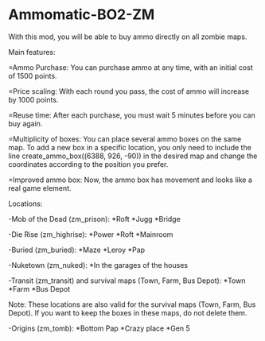 # Ammomatic-BO2-ZM


With this mod, you will be able to buy ammo directly on all zombie maps.

Main features:

=Ammo Purchase: You can purchase ammo at any time, with an initial cost of 1500 points.

=Price scaling: With each round you pass, the cost of ammo will increase by 1000 points.

=Reuse time: After each purchase, you must wait 5 minutes before you can buy again.

=Multiplicity of boxes: You can place several ammo boxes on the same map. To add a new box in a specific location, you only need to include the line create_ammo_box((6388, 926, -90)) in the desired map and change the coordinates according to the position you prefer.

=Improved ammo box: Now, the ammo box has movement and looks like a real game element.


Locations:

-Mob of the Dead (zm_prison):
*Roft
*Jugg
*Bridge

-Die Rise (zm_highrise):
*Power
*Roft
*Mainroom

-Buried (zm_buried):
*Maze
*Leroy
*Pap

-Nuketown (zm_nuked):
*In the garages of the houses 

-Transit (zm_transit) and survival maps (Town, Farm, Bus Depot):
*Town
*Farm
*Bus Depot

Note: These locations are also valid for the survival maps (Town, Farm, Bus Depot). If you want to keep the boxes in these maps, do not delete them.

-Origins (zm_tomb):
*Bottom Pap
*Crazy place
*Gen 5
